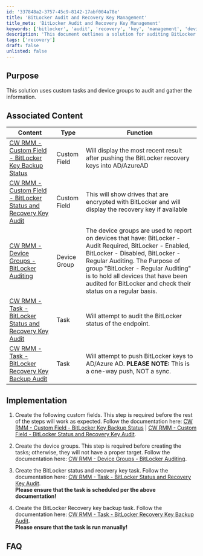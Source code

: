 ```yaml
---
id: '337848a2-3757-45c9-8142-17abf004a78e'
title: 'BitLocker Audit and Recovery Key Management'
title_meta: 'BitLocker Audit and Recovery Key Management'
keywords: ['bitlocker', 'audit', 'recovery', 'key', 'management', 'device', 'groups', 'custom', 'tasks']
description: 'This document outlines a solution for auditing BitLocker status and managing recovery keys using custom tasks and device groups in ConnectWise RMM. It provides step-by-step implementation instructions and associated content for effective management.'
tags: ['recovery']
draft: false
unlisted: false
---
```

## Purpose

This solution uses custom tasks and device groups to audit and gather the information.

## Associated Content

| Content                                                                                       | Type         | Function                                                                                                                                                       |
|-----------------------------------------------------------------------------------------------|--------------|----------------------------------------------------------------------------------------------------------------------------------------------------------------|
| [CW RMM - Custom Field - BitLocker Key Backup Status](<../cwrmm/custom-fields/BitLocker Key Backup Status.md>) | Custom Field | Will display the most recent result after pushing the BitLocker recovery keys into AD/AzureAD                                                                |
| [CW RMM - Custom Field - BitLocker Status and Recovery Key Audit](https://proval.itglue.com/DOC-5078775-12878960) | Custom Field | This will show drives that are encrypted with BitLocker and will display the recovery key if available                                                        |
| [CW RMM - Device Groups - BitLocker Auditing](<../cwrmm/groups/BitLocker Auditing.md>) | Device Group | The device groups are used to report on devices that have: BitLocker - Audit Required, BitLocker - Enabled, BitLocker - Disabled, BitLocker - Regular Auditing. The Purpose of group "BitLocker - Regular Auditing" is to hold all devices that have been audited for BitLocker and check their status on a regular basis. |
| [CW RMM - Task - BitLocker Status and Recovery Key Audit](https://proval.itglue.com/DOC-5078775-12878983) | Task         | Will attempt to audit the BitLocker status of the endpoint.                                                                                                   |
| [CW RMM - Task - BitLocker Recovery Key Backup Audit](<../cwrmm/tasks/BitLocker Recovery Key Backup Audit.md>) | Task         | Will attempt to push BitLocker keys to AD/Azure AD. **PLEASE NOTE:** This is a one-way push, NOT a sync.                                                      |

## Implementation

1. Create the following custom fields. This step is required before the rest of the steps will work as expected. Follow the documentation here: [CW RMM - Custom Field - BitLocker Key Backup Status](<../cwrmm/custom-fields/BitLocker Key Backup Status.md>) | [CW RMM - Custom Field - BitLocker Status and Recovery Key Audit](https://proval.itglue.com/DOC-5078775-12878960).

2. Create the device groups. This step is required before creating the tasks; otherwise, they will not have a proper target. Follow the documentation here: [CW RMM - Device Groups - BitLocker Auditing](<../cwrmm/groups/BitLocker Auditing.md>).

3. Create the BitLocker status and recovery key task. Follow the documentation here: [CW RMM - Task - BitLocker Status and Recovery Key Audit](https://proval.itglue.com/DOC-5078775-12878983).  
   **Please ensure that the task is scheduled per the above documentation!**

4. Create the BitLocker Recovery key backup task. Follow the documentation here: [CW RMM - Task - BitLocker Recovery Key Backup Audit](<../cwrmm/tasks/BitLocker Recovery Key Backup Audit.md>).  
   **Please ensure that the task is run manually!**

## FAQ















